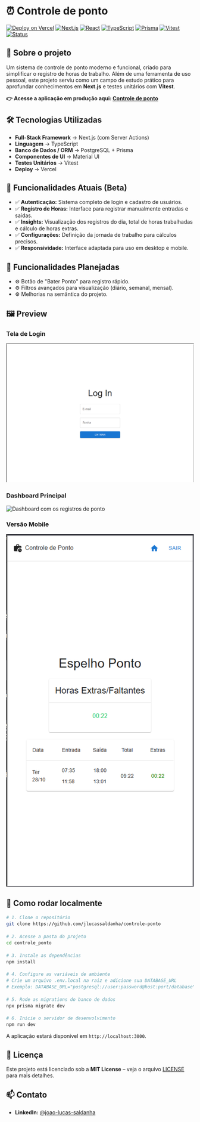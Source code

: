 # ⏰ Controle de ponto

[![Deploy on Vercel](https://img.shields.io/badge/Deploy-Vercel-000?logo=vercel)]([URL_DO_DEPLOY_AQUI])
[![Next.js](https://img.shields.io/badge/Next.js-14-black?logo=next.js&logoColor=white)](https://nextjs.org/)
[![React](https://img.shields.io/badge/React-18-61dafb?logo=react)](https://react.dev/)
[![TypeScript](https://img.shields.io/badge/TypeScript-5-3178c6?logo=typescript)](https://www.typescriptlang.org/)
[![Prisma](https://img.shields.io/badge/Prisma-3-2d3748?logo=prisma)](https://www.prisma.io/)
[![Vitest](https://img.shields.io/badge/Vitest-passing-yellowgreen?logo=vitest)](https://vitest.dev/)
[![Status](https://img.shields.io/badge/status-em%20desenvolvimento-yellow)](https://github.com/jlucassaldanha/controle-ponto)

## 📌 Sobre o projeto
Um sistema de controle de ponto moderno e funcional, criado para simplificar o registro de horas de trabalho. Além de uma ferramenta de uso pessoal, este projeto serviu como um campo de estudo prático para aprofundar conhecimentos em **Next.js** e testes unitários com **Vitest**.

**👉 Acesse a aplicação em produção aqui: [Controle de ponto](https://github.com/jlucassaldanha/controle-ponto)**

## 🛠️ Tecnologias Utilizadas
- **Full-Stack Framework** → Next.js (com Server Actions)
- **Linguagem** → TypeScript
- **Banco de Dados / ORM** → PostgreSQL + Prisma
- **Componentes de UI** → Material UI
- **Testes Unitários** → Vitest
- **Deploy** → Vercel

## 🎯 Funcionalidades Atuais (Beta)
- ✅ **Autenticação:** Sistema completo de login e cadastro de usuários.
- ✅ **Registro de Horas:** Interface para registrar manualmente entradas e saídas.
- ✅ **Insights:** Visualização dos registros do dia, total de horas trabalhadas e cálculo de horas extras.
- ✅ **Configurações:** Definição da jornada de trabalho para cálculos precisos.
- ✅ **Responsividade:** Interface adaptada para uso em desktop e mobile.

## 🚀 Funcionalidades Planejadas
- ⚙️ Botão de "Bater Ponto" para registro rápido.
- ⚙️ Filtros avançados para visualização (diário, semanal, mensal).
- ⚙️ Melhorias na semântica do projeto.

## 🖼️ Preview

### Tela de Login
![Tela de Login do Projeto](./imagem_login.png)

### Dashboard Principal
![Dashboard com os registros de ponto](./imagem_dashboard.png)

### Versão Mobile
![Aplicação rodando em um celular](./imagem_mobile.png)

## 🔧 Como rodar localmente

```bash
# 1. Clone o repositório
git clone https://github.com/jlucassaldanha/controle-ponto

# 2. Acesse a pasta do projeto
cd controle_ponto

# 3. Instale as dependências
npm install

# 4. Configure as variáveis de ambiente
# Crie um arquivo .env.local na raiz e adicione sua DATABASE_URL
# Exemplo: DATABASE_URL="postgresql://user:password@host:port/database"

# 5. Rode as migrations do banco de dados
npx prisma migrate dev

# 6. Inicie o servidor de desenvolvimento
npm run dev
```
A aplicação estará disponível em `http://localhost:3000`.

## 📜 Licença
Este projeto está licenciado sob a **MIT License** – veja o arquivo [LICENSE](./LICENSE) para mais detalhes.

## 📫 Contato
- **LinkedIn:** [@joao-lucas-saldanha](https://linkedin.com/in/joao-lucas-saldanha/)